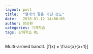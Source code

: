 ```yaml
---
layout: post
title:  "열개의 팔을 가진 강도"
date:   2018-01-12 14:00:00
author: 장승환
categories: 기계학습
tags: 강화학습 RL
---
```


Multi-armed bandit. 
\[f(x) = \frac{x}{x+1}\]
